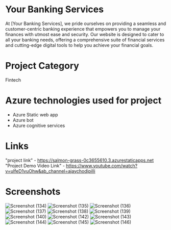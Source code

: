 # Your Banking Services
At [Your Banking Services], we pride ourselves on providing a seamless and customer-centric banking experience that empowers you to manage your finances with utmost ease and security. Our website is designed to cater to all your banking needs, offering a comprehensive suite of financial services and cutting-edge digital tools to help you achieve your financial goals.
# Project Category
Fintech

# Azure technologies used for project
* Azure Static web app
* Azure bot
* Azure cognitive services

# Links
"project link" - https://salmon-grass-0c3655610.3.azurestaticapps.net
"Project Demo Video Link" - https://www.youtube.com/watch?v=ulfeD1vuOhw&ab_channel=ajaychodipilli

# Screenshots

![Screenshot (134)](https://github.com/ajaych54/Banking-Services/assets/135602085/7cc0d44d-149e-4c29-9dfc-d305be022d43)
![Screenshot (135)](https://github.com/ajaych54/Banking-Services/assets/135602085/631bea67-74fb-4fcb-839d-9e96918647bc)
![Screenshot (136)](https://github.com/ajaych54/Banking-Services/assets/135602085/270c896c-e16a-45e6-9423-38b1694af746)
![Screenshot (137)](https://github.com/ajaych54/Banking-Services/assets/135602085/490e989e-bf14-436c-964d-69092d4724bb)
![Screenshot (138)](https://github.com/ajaych54/Banking-Services/assets/135602085/c0c62a26-32a1-437e-9607-9221b6f52e84)
![Screenshot (139)](https://github.com/ajaych54/Banking-Services/assets/135602085/f52cb1ff-639a-4192-9dcf-03a680527d5c)
![Screenshot (140)](https://github.com/ajaych54/Banking-Services/assets/135602085/21c0146c-4f28-45d2-8c17-9fe32eb0a968)
![Screenshot (142)](https://github.com/ajaych54/Banking-Services/assets/135602085/78733c32-a099-4d47-8966-001f0c632844)
![Screenshot (143)](https://github.com/ajaych54/Banking-Services/assets/135602085/a8f8e585-6e5f-4a05-9c3e-a5146f3f944e)
![Screenshot (144)](https://github.com/ajaych54/Banking-Services/assets/135602085/647d5ecc-9e81-4836-910c-26c57f7a5adf)
![Screenshot (145)](https://github.com/ajaych54/Banking-Services/assets/135602085/73902ac9-fa52-40e5-b122-ee2534cd407e)
![Screenshot (146)](https://github.com/ajaych54/Banking-Services/assets/135602085/e32e4758-ca93-4574-9d9d-aa428c45c445)
